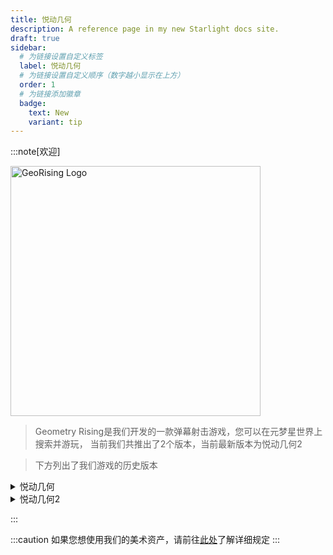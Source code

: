 ```yaml
---
title: 悦动几何
description: A reference page in my new Starlight docs site.
draft: true
sidebar:
  # 为链接设置自定义标签
  label: 悦动几何
  # 为链接设置自定义顺序（数字越小显示在上方）
  order: 1
  # 为链接添加徽章
  badge:
    text: New
    variant: tip
---
```


:::note[欢迎]

<img alt="GeoRising Logo" width="400" src="https://static-img.roidmc.net/imgs/utils/logo/georising/v1-logo.png" />

> Geometry Rising是我们开发的一款弹幕射击游戏，您可以在元梦星世界上搜索并游玩，
> 当前我们共推出了2个版本，当前最新版本为悦动几何2

> 下方列出了我们游戏的历史版本

<details>
<summary>悦动几何</summary>

```yaml
注意：该版本已停止更新，请游玩悦动几何2
```

<img alt="GeoRising Logo" width="200" src="https://static-img.roidmc.net/imgs/utils/logo/georising/v1-logo.png" />

> [点击游玩](https://s.ymzx.qq.com/ZtepJJ) / [更新日志](../../changelog/georising#CataLogs-GeoRising-V1)

</details>

<details>
<summary>悦动几何2</summary>

<img alt="GeoRising2 Logo" width="200" src="https://static-img.roidmc.net/imgs/utils/logo/georising/v2-logo.png" />

> [点击游玩]() / [更新日志](../../changelog/georising#CataLogs-GeoRising-V2)

</details>

:::


:::caution
如果您想使用我们的美术资产，请前往[此处](../../../../../docs/terms/project-license)了解详细规定
:::
